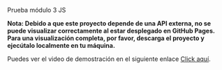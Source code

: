 Prueba módulo 3 JS

**Nota: Debido a que este proyecto depende de una API externa, no se puede visualizar correctamente al estar desplegado en GitHub Pages. Para una visualización completa, por favor, descarga el proyecto y ejecútalo localmente en tu máquina.**


Puedes ver el video de demostración en el siguiente enlace [Click aquí](https://vimeo.com/1069353294/a649806c52).